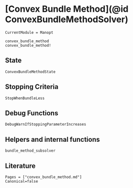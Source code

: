# [Convex Bundle Method](@id ConvexBundleMethodSolver)

```@meta
CurrentModule = Manopt
```

```@docs
convex_bundle_method
convex_bundle_method!
```

## State

```@docs
ConvexBundleMethodState
```

## Stopping Criteria
```@docs
StopWhenBundleLess
```

## Debug Functions

```@docs
DebugWarnIfStoppingParameterIncreases
```

## Helpers and internal functions

```@docs
bundle_method_subsolver
```

## Literature

```@bibliography
Pages = ["convex_bundle_method.md"]
Canonical=false
```
